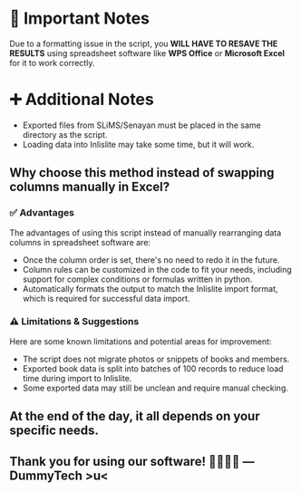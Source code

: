 # 📌 Important Notes
Due to a formatting issue in the script, you **WILL HAVE TO RESAVE THE RESULTS** using spreadsheet software like **WPS Office** or **Microsoft Excel** for it to work correctly.

# ➕ Additional Notes
- Exported files from SLiMS/Senayan must be placed in the same directory as the script.
- Loading data into Inlislite may take some time, but it will work.

## Why choose this method instead of swapping columns manually in Excel?
### ✅ Advantages
The advantages of using this script instead of manually rearranging data columns in spreadsheet software are:
- Once the column order is set, there's no need to redo it in the future.
- Column rules can be customized in the code to fit your needs, including support for complex conditions or formulas written in python.
- Automatically formats the output to match the Inlislite import format, which is required for successful data import.

### ⚠️ Limitations & Suggestions
Here are some known limitations and potential areas for improvement:
- The script does not migrate photos or snippets of books and members.
- Exported book data is split into batches of 100 records to reduce load time during import to Inlislite.
- Some exported data may still be unclean and require manual checking.

**At the end of the day, it all depends on your specific needs.**
---
Thank you for using our software! 🎉🎉🥳🥳
— DummyTech >u<
---


